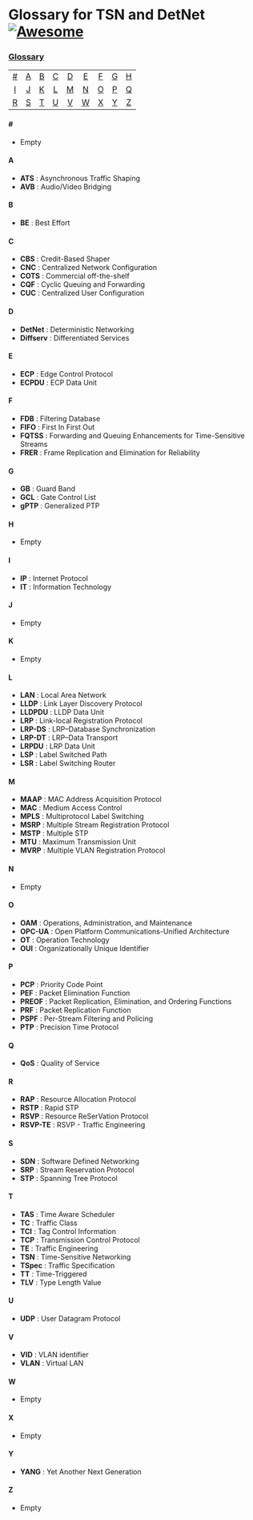 # Glossary for TSN and DetNet [![Awesome](https://cdn.rawgit.com/sindresorhus/awesome/d7305f38d29fed78fa85652e3a63e154dd8e8829/media/badge.svg)](https://github.com/sindresorhus/awesome)
### [Glossary](#glossary)
|     |     |     |     |     |     |     |     |     |
|:-:  |:-:  |:-:  |:-:  |:-:  |:-:  |:-:  |:-:  |:-:  |
| [#](#) 	| [A](#a) 	| [B](#b) 	| [C](#c) | [D](#d) 	| [E](#e) 	| [F](#f) 	| [G](#g) | [H](#h) 	
| [I](#i) 	| [J](#j) 	| [K](#k) 	| [L](#l) 	| [M](#m) 	| [N](#n) | [O](#o) | [P](#p) | [Q](#q)
| [R](#r) 	| [S](#s) 		| [T](#t) 	| [U](#u) 	| [V](#v) | [W](#w) | [X](#x) | [Y](#y) | [Z](#z)|

#### \#
* Empty

#### A
* **ATS** : Asynchronous Traffic Shaping
* **AVB** : Audio/Video Bridging

#### B
* **BE** : Best Effort

#### C
* **CBS** : Credit-Based Shaper
* **CNC** : Centralized Network Configuration
* **COTS** : Commercial off-the-shelf
* **CQF** : Cyclic Queuing and Forwarding
* **CUC** : Centralized User Configuration

#### D
* **DetNet** : Deterministic Networking
* **Diffserv** : Differentiated Services

#### E
* **ECP** : Edge Control Protocol
* **ECPDU** : ECP Data Unit

#### F
* **FDB** : Filtering Database
* **FIFO** : First In First Out
* **FQTSS** : Forwarding and Queuing Enhancements for Time-Sensitive Streams
* **FRER** : Frame Replication and Elimination for Reliability

#### G
* **GB** : Guard Band
* **GCL** : Gate Control List
* **gPTP** : Generalized PTP

#### H
* Empty

#### I
* **IP** : Internet Protocol
* **IT** : Information Technology

#### J
* Empty

#### K
* Empty

#### L
* **LAN** : Local Area Network
* **LLDP** : Link Layer Discovery Protocol
* **LLDPDU** : LLDP Data Unit
* **LRP** : Link-local Registration Protocol
* **LRP-DS** : LRP–Database Synchronization
* **LRP-DT** : LRP–Data Transport
* **LRPDU** : LRP Data Unit
* **LSP** : Label Switched Path
* **LSR** : Label Switching Router

#### M
* **MAAP** : MAC Address Acquisition Protocol
* **MAC** : Medium Access Control
* **MPLS** : Multiprotocol Label Switching
* **MSRP** : Multiple Stream Registration Protocol
* **MSTP** : Multiple STP
* **MTU** : Maximum Transmission Unit
* **MVRP** : Multiple VLAN Registration Protocol

#### N
* Empty

#### O
* **OAM** : Operations, Administration, and Maintenance
* **OPC-UA** : Open Platform Communications-Unified Architecture
* **OT** : Operation Technology
* **OUI** : Organizationally Unique Identifier

#### P
* **PCP** : Priority Code Point
* **PEF** : Packet Elimination Function
* **PREOF** : Packet Replication, Elimination, and Ordering Functions
* **PRF** : Packet Replication Function
* **PSPF** : Per-Stream Filtering and Policing
* **PTP** : Precision Time Protocol

#### Q
* **QoS** : Quality of Service
  
#### R
* **RAP** : Resource Allocation Protocol
* **RSTP** : Rapid STP
* **RSVP** : Resource ReSerVation Protocol
* **RSVP-TE** : RSVP - Traffic Engineering

#### S 
* **SDN** : Software Defined Networking
* **SRP** : Stream Reservation Protocol
* **STP** : Spanning Tree Protocol

#### T
* **TAS** : Time Aware Scheduler
* **TC** : Traffic Class
* **TCI** : Tag Control Information
* **TCP** : Transmission Control Protocol
* **TE** : Traffic Engineering
* **TSN** : Time-Sensitive Networking
* **TSpec** : Traffic Specification
* **TT** : Time-Triggered
* **TLV** : Type Length Value

#### U
* **UDP** : User Datagram Protocol

#### V
* **VID** : VLAN identifier
* **VLAN** : Virtual LAN

#### W
* Empty

#### X
* Empty
  
#### Y
* **YANG** : Yet Another Next Generation

#### Z
* Empty
